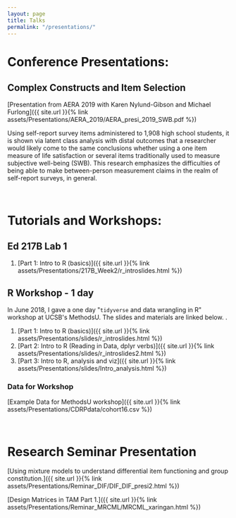```yaml
---
layout: page
title: Talks
permalink: "/presentations/"
---
```



# Conference Presentations:

## Complex Constructs and Item Selection
[Presentation from AERA 2019 with Karen Nylund-Gibson and Michael Furlong]({{ site.url }}{% link assets/Presentations/AERA_2019/AERA_presi_2019_SWB.pdf %})

Using self-report survey items administered to 1,908 high school students, it is
shown via latent class analysis with distal outcomes that a researcher would likely come
to the same conclusions whether using a one item measure of life satisfaction or several
items traditionally used to measure subjective well-being (SWB). This research
emphasizes the difficulties of being able to make between-person measurement claims
in the realm of self-report surveys, in general.   
  
  

&nbsp;
  
     


# Tutorials and Workshops:

<p></p>  

## Ed 217B Lab 1
1. [Part 1: Intro to R (basics)]({{ site.url }}{% link assets/Presentations/217B_Week2/r_introslides.html %})

<p></p>  

## R Workshop - 1 day
In June 2018, I gave a one day "`tidyverse` and data wrangling in R" workshop at UCSB's MethodsU. The slides and materials are linked below. .

1. [Part 1: Intro to R (basics)]({{ site.url }}{% link assets/Presentations/slides/r_introslides.html %})
2. [Part 2: Intro to R (Reading in Data, dplyr verbs)]({{ site.url }}{% link assets/Presentations/slides/r_introslides2.html %})
3. [Part 3: Intro to R, analysis and viz]({{ site.url }}{% link assets/Presentations/slides/Intro_analysis.html %})

### Data for Workshop
[Example Data for MethodsU workshop]({{ site.url }}{% link assets/Presentations/CDRPdata/cohort16.csv %})  
 
 
   
&nbsp;
  
  
  
# Research Seminar Presentation

[Using mixture models to understand differential item functioning and group constitution.]({{ site.url }}{% link assets/Presentations/Reminar_DIF/DIF_DIF_presi2.html %})


[Design Matrices in TAM Part 1.]({{ site.url }}{% link assets/Presentations/Reminar_MRCML/MRCML_xaringan.html %})





